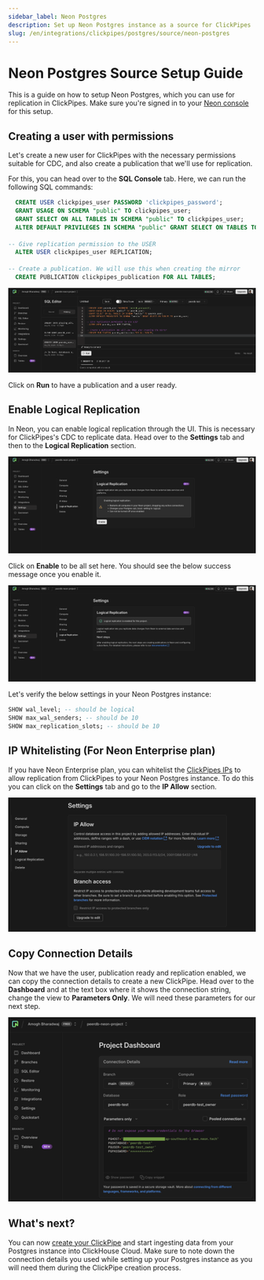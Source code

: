```yaml
---
sidebar_label: Neon Postgres
description: Set up Neon Postgres instance as a source for ClickPipes
slug: /en/integrations/clickpipes/postgres/source/neon-postgres
---
```


# Neon Postgres Source Setup Guide

This is a guide on how to setup Neon Postgres, which you can use for replication in ClickPipes.
Make sure you're signed in to your [Neon console](https://console.neon.tech/app/projects) for this setup.


## Creating a user with permissions

Let's create a new user for ClickPipes with the necessary permissions suitable for CDC,
and also create a publication that we'll use for replication.

For this, you can head over to the **SQL Console** tab.
Here, we can run the following SQL commands:
```sql
  CREATE USER clickpipes_user PASSWORD 'clickpipes_password';
  GRANT USAGE ON SCHEMA "public" TO clickpipes_user;
  GRANT SELECT ON ALL TABLES IN SCHEMA "public" TO clickpipes_user;
  ALTER DEFAULT PRIVILEGES IN SCHEMA "public" GRANT SELECT ON TABLES TO clickpipes_user;

-- Give replication permission to the USER
  ALTER USER clickpipes_user REPLICATION;

-- Create a publication. We will use this when creating the mirror
  CREATE PUBLICATION clickpipes_publication FOR ALL TABLES;
```

![User and publication commands](images/setup/neon-postgres/neon-commands.png)


Click on **Run** to have a publication and a user ready.

## Enable Logical Replication
In Neon, you can enable logical replication through the UI. This is necessary for ClickPipes's CDC to replicate data.
Head over to the **Settings** tab and then to the **Logical Replication** section.

![Enable logical replication](images/setup/neon-postgres/neon-enable-replication.png)

Click on **Enable** to be all set here. You should see the below success message once you enable it.

![Logical replication enabled](images/setup/neon-postgres/neon-enabled-replication.png)


Let's verify the below settings in your Neon Postgres instance:
```sql
SHOW wal_level; -- should be logical
SHOW max_wal_senders; -- should be 10
SHOW max_replication_slots; -- should be 10
```


## IP Whitelisting (For Neon Enterprise plan)
If you have Neon Enterprise plan, you can whitelist the [ClickPipes IPs](../../index.md#list-of-static-ips) to allow replication from ClickPipes to your Neon Postgres instance.
To do this you can click on the **Settings** tab and go to the **IP Allow** section.

![Allow IPs screen](images/setup/neon-postgres/neon-ip-allow.png)


## Copy Connection Details
Now that we have the user, publication ready and replication enabled, we can copy the connection details to create a new ClickPipe.
Head over to the **Dashboard** and at the text box where it shows the connection string,
change the view to **Parameters Only**. We will need these parameters for our next step.

![Connection details](images/setup/neon-postgres/neon-conn-details.png)





## What's next?

You can now [create your ClickPipe](../index.md) and start ingesting data from your Postgres instance into ClickHouse Cloud.
Make sure to note down the connection details you used while setting up your Postgres instance as you will need them during the ClickPipe creation process.
